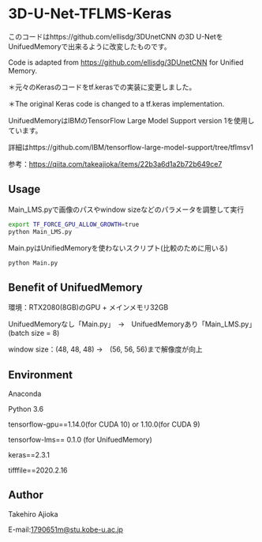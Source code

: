 # 3D-U-Net-TFLMS-Keras

このコードはhttps://github.com/ellisdg/3DUnetCNN の3D U-NetをUnifuedMemoryで出来るように改変したものです。

Code is adapted from https://github.com/ellisdg/3DUnetCNN for Unified Memory.

＊元々のKerasのコードをtf.kerasでの実装に変更しました。

＊The original Keras code is changed to a tf.keras implementation.

UnifuedMemoryはIBMのTensorFlow Large Model Support version 1を使用しています。

詳細はhttps://github.com/IBM/tensorflow-large-model-support/tree/tflmsv1

参考：https://qiita.com/takeajioka/items/22b3a6d1a2b72b649ce7


## Usage
Main_LMS.pyで画像のパスやwindow sizeなどのパラメータを調整して実行

```bash
export TF_FORCE_GPU_ALLOW_GROWTH=true
python Main_LMS.py
```
Main.pyはUnifiedMemoryを使わないスクリプト(比較のために用いる)

```bash
python Main.py
```

## Benefit of UnifuedMemory
環境：RTX2080(8GB)のGPU + メインメモリ32GB

UnifuedMemoryなし「Main.py」　→　UnifuedMemoryあり「Main_LMS.py」　(batch size = 8)

window size：(48, 48, 48) →　(56, 56, 56)まで解像度が向上

## Environment
Anaconda

Python 3.6

tensorflow-gpu==1.14.0(for CUDA 10) or 1.10.0(for CUDA 9)

tensorfow-lms== 0.1.0 (for UnifuedMemory)

keras==2.3.1

tifffile==2020.2.16

## Author
Takehiro Ajioka

E-mail:1790651m@stu.kobe-u.ac.jp

